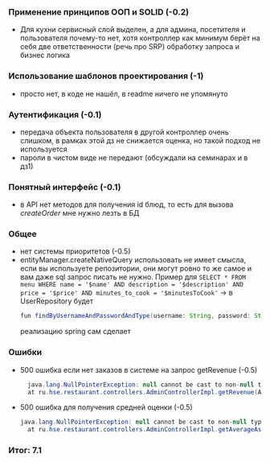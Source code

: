 ### Применение принципов ООП и SOLID (-0.2)

- Для кухни сервисный слой выделен, а для админа, посетителя и пользователя почему-то нет, хотя
  контроллер как минимум берёт на себя две ответственности (речь про SRP) обработку запроса и бизнес
  логика

### Использование шаблонов проектирования (-1)

- просто нет, в коде не нашёл, в readme ничего не упомянуто

### Аутентификация (-0.1)

- передача объекта пользователя в другой контроллер очень слишком, в рамках этой дз не снижается
  оценка, но такой подход не используется
- пароли в чистом виде не передают (обсуждали на семинарах и в дз1)

### Понятный интерфейс (-0.1)
- в API нет методов для получения id блюд, то есть для вызова *createOrder* мне нужно лезть в БД

### Общее

- нет системы приоритетов (-0.5)
- entityManager.createNativeQuery использовать не имеет смысла, если вы используете репозитории, они
  могут ровно то же самое и вам даже sql запрос писать не нужно. Пример
  для `SELECT * FROM menu WHERE name = '$name' AND description = '$description' AND price = '$price' AND minutes_to_cook = '$minutesToCook'` ->
  в UserRepository будет
  ```java 
  fun findByUsernameAndPasswordAndType(username: String, password: String, type: String): User
  ```
  реализацию spring сам сделает

### Ошибки

- 500 ошибка если нет заказов в системе на запрос getRevenue (-0.5)
  ```java 
    java.lang.NullPointerException: null cannot be cast to non-null type java.math.BigDecimal 
    at ru.hse.restaurant.controllers.AdminControllerImpl.getRevenue(AdminController.kt:111) ~[main/:na]
  ```
- 500 ошибка для получения средней оценки (-0.5)
  ```java
  java.lang.NullPointerException: null cannot be cast to non-null type java.math.BigDecimal
  	at ru.hse.restaurant.controllers.AdminControllerImpl.getAverageAssessment(AdminController.kt:141) ~[main/:na]
  ```

### Итог: 7.1
